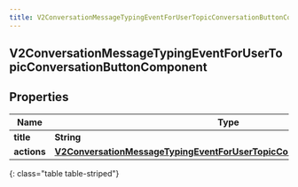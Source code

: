 ```yaml
---
title: V2ConversationMessageTypingEventForUserTopicConversationButtonComponent
---
```

## V2ConversationMessageTypingEventForUserTopicConversationButtonComponent


## Properties

| Name | Type | Description | Notes |
| ------------ | ------------- | ------------- | ------------- |
| **title** | <!----><!---->**String**<!----> |  |  [optional] |
| **actions** | <!----><!---->[**V2ConversationMessageTypingEventForUserTopicConversationContentActions**](V2ConversationMessageTypingEventForUserTopicConversationContentActions.html)<!----> |  |  [optional] |
{: class="table table-striped"}



